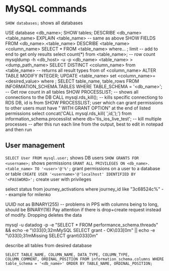 # MySQL commands

`SHOW databases;` shows all databases

USE database <db_name>;
SHOW tables;
DESCRIBE <db_name> <table_name>
EXPLAIN <table_name> -- same as above
SHOW FIELDS FROM <db_name>.<table_name>
DESCRIBE <table_name> <column_name>
SELECT * FROM <table_name> where... ;
limit <number> -- add to end to get only <number> results
select count(*) from <table_name>; -- row count
mysqldump -h <db_host> -u <user> -p<password> <db_name> <table_name> > <dump_path_name>
SELECT DISTINCT <column_name> from <table_name> -- returns all result types from of <column_name>
ALTER TABLE <tablename> MODIFY <columnname> INTEGER;
UPDATE <table_name> set <column_name>=<desired_value> where <condition>;
SELECT table_name, table_rows FROM INFORMATION_SCHEMA.TABLES WHERE TABLE_SCHEMA = '<db_name>'; -- Get row count in all tables
SHOW PROCESSLIST; -- shows all connections to the DB
CALL mysql.rds_kill(<id>); -- kills specific connectiong to RDS DB, id is from SHOW PROCESSLIST;
user which can grant permissions to other users must have " WITH GRANT OPTION" at the end of listed permissions
select concat('CALL mysql.rds_kill( ',id,');') from information_schema.processlist where db='tis_ios_live_test'; -- kill multiple processes
-- after this run each line from the output, best to edit in notepad and then run

## User management

`SELECT User FROM mysql.user;` shows DB users
`SHOW GRANTS FOR <username>;`  shows permissions
`GRANT ALL PRIVILEGES ON <db_name>.<table_name> TO '<user>'@'%';` grant permissions on a user to a database or table
`CREATE USER '<username>'@'localhost' IDENTIFIED BY '<PASSWORD>';` create user with privileges


select status from journey_activations where journey_id like "3c68524c%" -- example for milenko

UUID not as BINARY(255) -- problems in PPS with columns being to long, should be BINARY(16)
Pay attention if there is drop+create request instead of modify. Dropping deletes the data


mysql -u datadog -p -e "SELECT * FROM performance_schema.threads" && echo -e "\033[0;32mMySQL SELECT grant - OK\033[0m" || echo -e "\033[0;31mMissing SELECT grant\033[0m"

describe all tables from desired database

```mysql
SELECT TABLE_NAME, COLUMN_NAME, DATA_TYPE, COLUMN_TYPE, COLUMN_COMMENT, ORDINAL_POSITION FROM information_schema.columns WHERE table_schema = '<db_name>' ORDER BY TABLE_NAME, ORDINAL_POSITION;

```
